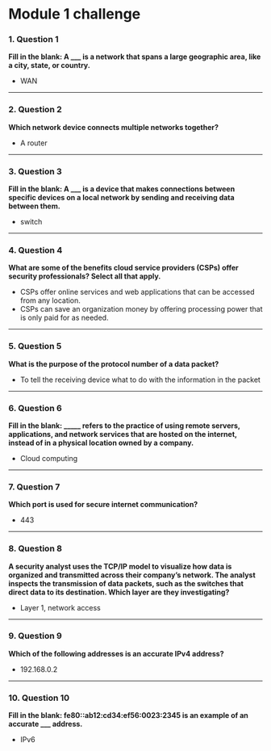 # Module 1 challenge
### 1. Question 1  
**Fill in the blank: A ___ is a network that spans a large geographic area, like a city, state, or country.**  
- WAN  

---

### 2. Question 2  
**Which network device connects multiple networks together?**  
- A router  

---

### 3. Question 3  
**Fill in the blank: A ___ is a device that makes connections between specific devices on a local network by sending and receiving data between them.**  
- switch  

---

### 4. Question 4  
**What are some of the benefits cloud service providers (CSPs) offer security professionals? Select all that apply.**  
- CSPs offer online services and web applications that can be accessed from any location.  
- CSPs can save an organization money by offering processing power that is only paid for as needed.  

---

### 5. Question 5  
**What is the purpose of the protocol number of a data packet?**  
- To tell the receiving device what to do with the information in the packet  

---

### 6. Question 6  
**Fill in the blank: _____ refers to the practice of using remote servers, applications, and network services that are hosted on the internet, instead of in a physical location owned by a company.**  
- Cloud computing  

---

### 7. Question 7  
**Which port is used for secure internet communication?**  
- 443  

---

### 8. Question 8  
**A security analyst uses the TCP/IP model to visualize how data is organized and transmitted across their company’s network. The analyst inspects the transmission of data packets, such as the switches that direct data to its destination. Which layer are they investigating?**  
- Layer 1, network access  

---

### 9. Question 9  
**Which of the following addresses is an accurate IPv4 address?**  
- 192.168.0.2  

---

### 10. Question 10  
**Fill in the blank: fe80::ab12:cd34:ef56:0023:2345 is an example of an accurate ___ address.**  
- IPv6  
